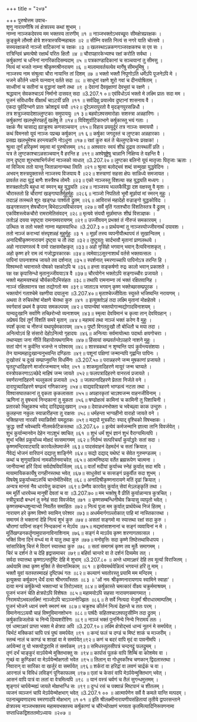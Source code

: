+++
title = "२०७"

+++
पुरुषोत्तम उवाच-  
शृणु नारायणीश्रि त्वं क्षेत्रपस्य कथां शुभाम् ।  
नाम्ना नाञ्जकदेवस्य मम भक्तस्य तारणीम् ॥१ ॥
नाञ्जभक्तोऽभवच्छूरः सीमक्षेत्रप्ररक्षकः ।  
कुङ्कुमे लौमशे क्षेत्रे शस्त्रास्त्रविन्महाबलः ॥२ ॥
सीम्नि वसति नित्यं स नगरे याति चोत्सवे ।  
सस्यरक्षाकरो नाञ्जो वाटिकानां च रक्षकः ॥३ ॥
खलस्थाऽन्नकणगञ्जरक्षकश्च स एव सः ।  
रात्रिन्दिवं भ्रमत्येषो रक्षार्थं परितः क्षितौ ॥४ ॥
चौरापहारकेभ्यश्च रक्षां करोति सर्वथा ।  
कर्षुकाणां च धनिनां नागरिकादिसम्पदाम् ॥५ ॥
पत्रकाण्डादिकानां च सञ्चयानां तु सीमसु ।  
नित्यं मां भजते नाम्ना श्रीकृष्णश्रीनरायण ॥६ ॥
मालामावर्तयत्येव मार्गेषु सीमभूमिषु ।  
नाञ्जस्य नाम संश्रुत्वा चौरा नायान्ति तां दिशम् ॥७ ॥
भक्तो भक्तौ निपूणोऽति धर्मेऽपि पूजनेऽपि मे ।  
भजने कीर्तने ध्याने यत्नवान् वर्तते सदा ॥८ ॥
साधूनां रक्षणे शूरो गवां च दीनयोषिताम् ।  
साध्वीनां च सतीनां च वृद्धानां रक्षणे तथा ॥९ ॥
देवानां दैववृक्षाणां देवभुवां च रक्षणे ।  
श्रद्धावान् सेवकश्चाऽयं निर्मानो दासवत् सदा ॥3.207.१ ०॥
एवंविधोऽयं भक्तो मे लक्ष्मि प्रातः सदा मम ।  
पूजनं संविधायैव वीक्षार्थं चाऽटवीं प्रति ॥११ ॥
सर्वदिक्षु प्रयात्येव दुष्टानां शासनाय वै ।  
एकदा पूर्वदिग्भागे प्रातः क्रोशद्वयं ययौ ॥१२॥
दूरेऽमरापुरतो वै मृदङ्गपुरसन्निधौ ।  
तत्र शत्रुञ्जयादेशाल्लुण्टकाः समुपाययुः ॥१ ३॥
बहवोऽश्वसमारोहाः सशस्त्रा अन्नहारिणः ।  
कर्षुकाणां खलभूमेरपहर्तुं खलेषु ते ॥१४॥
विविशुर्वाटिकाभागे कर्षुकास्तु भयं गताः ।  
रक्षकं नैव चासाद्य ह्याक्रुश्य कणसञ्चयान् ॥१५॥
विहाय प्रययुर्दूरं तत्र नाञ्जः समाययौ ।  
कथं विमनसो यूयं नाञ्जः पप्रच्छ कर्षुकान् ॥१ ६॥
कर्षुका जगदुस्तं च लुण्टका अन्नहारकाः ।  
प्रसह्य खलभूमेश्च हरन्त्यन्नानि नोऽधुना ॥१७॥
रक्षां कुरु बलं ते चेल्लुण्टकेभ्यः प्ररक्षक! ।  
श्रुत्वा तूर्णं हरिकृष्णं स्मृत्वा मां पुरुषोत्तमम् ॥१८॥
अश्ववारः स्वयं शीघ्रं दुद्राव तत्स्थलीं प्रति ।  
यत्र ते लुण्टकाश्चाऽन्नसञ्चयान् वै हरन्ति ह ॥१९॥
अश्वेषूष्ट्रेषु चान्नानि निक्षिप्य ते वहन्ति वै ।  
तान् दृष्ट्वा शूरभाषाभिर्गर्जनां नाञ्जको व्यधात् ॥3.207.२०॥
लुण्टका बलिनो यूयं मातृजाः पितृजाः ऋताः ।  
मां विजित्य ततो यान्तु जितान्नानान्यथा त्विति ॥२१॥
श्रुत्वा बलोद्भवं शब्दं सन्मुखा युद्धवेदिनः ।  
अभवन् शस्त्रयुक्तास्ते नाञ्जस्य विजयाय वै ॥२२॥
शस्त्राणां सहसा क्षेपः सान्निध्ये समजायत ।  
प्रावर्तत तदा युद्धं बाणैः शस्त्रैश्च तोमरैः ॥२३॥
एको नाञ्जस्तु विंशत्या सह युद्ध्यति मध्यगः ।  
शस्त्रक्षतोऽपि बहुधा मां स्मरन् बहु युद्ध्यति ॥२४॥
नाञ्जस्य भल्लकैर्विद्धा दश वक्षस्सु वै मृताः ।  
चौरास्ततो हि चौराणां खङ्गाघातैर्मुहुर्मुहुः ॥२८६॥
नाञ्जो निपतितो भूमौ मूर्छायां मां स्मरन् मुहुः ।  
तदाऽहं तत्स्थले शूरः खड्गध्रः पार्श्वतो द्रुतम् ॥२६॥
आविरासं महादेहो वज्राङ्गो युद्धकोविदः ।  
खड्गशस्तान् शेषचौरान् बिभेदाऽत्यविचारयन् ॥२७॥
सर्वे मृतिं गताश्चौरा विंशतिस्तत्र वै द्रुतम् ।  
एकविंशस्त्वेकचौरो रामरामेतिसंवदन् ॥२८॥
मृत्यवे संययौ मूर्छामाप्तः शीघ्रं विसञ्ज्ञकः ।  
ततोऽहं दयया स्पृष्ट्वा रामनामपरायणम् ॥२९॥
उज्जीवयन् प्रभक्तं तं नीरुजं समकारयम् ।  
उत्थितः स ततो भक्तो नाम्ना महामयाभिधः ॥3.207.३ ०॥
प्रार्थयन्मां तु नाञ्जस्योज्जीवनार्थं दयावशः ।  
ततो नाञ्जं कराभ्यां संस्पृशन्नहं मुहुर्मुहुः ॥३ १ ॥
मूर्छां तस्य व्यपनीयौत्थापयं तं सुखान्वितम् ।  
अनादिश्रीकृष्णनारायणं दृष्ट्वा च तौ तदा ॥३२॥
तुष्टुवतुः सार्दभावौ मृतानां प्राणलब्धये ।  
अहो नारायणस्त्वं वै रामो राक्षसमोक्षकृत् ॥३३॥
अहो नृसिंहो भगवान् भवान् दैत्यविनाशकृत् ।  
अहो कृष्ण हरे राम त्वं गजोद्धारकारकः ॥३४॥
त्वमेवाऽऽसुरनाशार्थं वर्तसे भक्तवत्सलः ।  
पापिनां पापनाशश्च जायते तव दर्शनात् ॥३५॥
स्पर्शनात् स्मरणाच्चापि पापिनोऽत्र तरन्ति हि ।  
विश्वम्भरो भवानास्ते पोषको रक्षकोऽपि च ॥३६॥
हन्ता सङ्कर्षणो रुद्रः कालो भवान् प्रकाशते ।  
रक्ष रक्ष कृपासिन्धो मृतानुज्जीवयाऽत्र वै ॥३७॥
चौरयोगेन भक्तोऽपि सङ्गाच्चौरः प्रजायते ।  
भक्तो महामयश्चाहं चौर्यकार्येऽभिसंहतः ॥३८॥
तथापि रामनाम्ना त्वं भक्तं रक्षितवानिह ।  
नाञ्जं रक्षितवानत्र रक्षा तद्योगतो मम ॥३९॥
जाताऽत्र भगवन् कृष्ण भक्तेच्छासम्प्रपूरक ।  
भक्तयोगं गताश्चेमे रक्षणीया दयालुना ॥3.207.४०॥
मृताश्चेज्जीविताः स्युस्ते भजिष्यन्ति नरायणम् ।  
अथवा ते रुचिस्तेषां मोक्षणे चेत्तथा कुरु ॥४१ ॥
इत्युक्तोऽहं तदा लक्ष्मि मृतानां मोक्षहेतवे ।  
स्वर्गवासं प्रथमं वै कृपया समकल्पयम् ॥४२॥
पापान्येषां भक्तयोगान्मद्योगादविनाशयम् ।  
याम्यदुःखानि सर्वाणि तच्छिरोभ्यो व्यनाशयम् ॥४३॥
स्मृत्वा देवविमानं च कृत्वा तान् देवविग्रहान् ।  
अप्रेषयं दिवं तूर्णं विंशतिं समरे मृतान् ॥४४॥
महामयं तथा नाञ्जं भक्तं करेण वै मुहुः ।  
स्पर्शं कृत्वा च नीरुजं यथापूर्वमकारयम् ॥४५॥
पुष्टौ विगतदुःखौ तौ बोधितौ च मया तदा ।  
अनित्योऽयं हि संसारो देहोऽनित्यो गृहादयः ॥४६॥
अनित्याः सर्वमायोत्थाः पदार्थाः क्षयगोचराः ।  
तथाप्यज्ञा जना नीतिं विहायोत्पथगामिनः ॥४७॥
हिंसायां सम्प्रवर्तन्तेऽपहारे नाशने मुहुः ।  
सतां योगं न कुर्वन्ति भजन्ते न परेश्वरम् ॥४८॥
शास्त्रकथां न शृण्वन्ति पापं कुर्वन्त्यसंशयाः ।  
तेन याम्यमहादुःखान्यनुभवन्ति दण्डिताः ॥४९॥
पशूनां पक्षिणां जन्मान्यपि गृह्णन्ति पापिनः ।  
दुःखोत्तरं च दुःखं सम्प्राप्नुवन्ति विधर्मिणः ॥3.207.५०॥
परान्नहरणे जन्म मूषकाणां प्रजायते ।  
घृतदुग्धादिहरणे मार्जारजन्मवान् भवेत् ॥५१ ॥
शाकमूलादिहरणे मायूरं जन्म चाप्यते ।  
वस्त्रोपकरणाऽऽच्छेदे माहिषं जन्म जायते ॥५२॥
फलपत्रादिहरणे वानरत्वं प्रजायते ।  
स्वर्णरत्नादिहरणे भल्लुकत्वं प्रजायते ॥५३ ॥
जलपानादिहरणे प्रेतता निर्जले वने ।  
दारापुत्र्यादिहरणे षण्ढत्वं गणिकाजनुः ॥५४॥
वाद्यवादित्रहरणे भाण्डत्वं नटता तथा ।  
विश्वासघातकानां तु वृकता कृकलासता ॥५५॥
अपहारकृतां चाऽश्वजन्म वाहनजीविनाम् ।  
ऋणिनां तु वृषभत्वं निन्दकानां तु मूकता ॥५६॥
षण्ढोक्षत्वं कामिनां च कामिनी तु पिशाचिनी ।  
प्रतारको भिक्षुकश्च भवेद् दारिद्र्यदुःखवान् ॥५७॥
देवान्नधनभोक्ता च भवेच्छ्वा काक उन्दुरुः ।  
कुलहन्ता नकुलः स्यान्नारीहन्ता तु राक्षसः ॥५८॥
धर्महन्ता भाग्यहीनो वाराहो जायते वने ।  
भक्तिहन्ता नारकी स्यान्निर्वंशो यमदूतकः ॥५९॥
मद्यपो मूत्रकीटः स्याद् वृश्चिको विषभक्षकः ।  
क्रुद्धः सर्पो भवेच्चापि नीलमर्कटिकस्तथा ॥3.207.६० ॥
इत्येवं कर्मजन्मानि ज्ञात्वा तानि विवर्जयेत् ।  
शुभं कुर्यान्मानवेन देहेन नाऽशुभं क्वचित् ॥६१ ॥
शुभं धर्मं शुभं ज्ञानं शुभं वैराग्यमित्यपि ।  
शुभां भक्तिं प्रकुर्याच्च मोक्षदं सत्समागमम् ॥६२॥
निर्दम्भं सत्परिचर्यां कुर्याद्धरेः सतां सदा ।  
कृष्णमन्दिरवाट्यादि कारयेल्लेपमार्जने ॥६३॥
पादसंवाहनं देहमर्दनं च सतां क्रियात् ।  
नैवेद्यं भोजनं वारिपानं दद्यात्तु शार्ङ्गिणे ॥६४॥
सद्यो दद्याद् यथेष्टं च सेवेत गुरुमण्डलम् ।  
कथां च शृणुयान्नित्यं नामकीर्तनमाचरेत् ॥६५॥
आत्मनिष्ठया वर्तेत ब्रह्मरूपेण चात्मना ।  
जानीयान्मां हरिं दिव्यं सर्वदोषविवर्जितम् ॥६६॥
वार्तां मदीयां कुर्याच्च स्नेहं कुर्यात् सदा मयि ।  
मायामायिककार्येषु रागहीनस्तथा भवेत् ॥६७॥
साधुसेवां च सत्सङ्गं प्रकुर्वीत सदा शुभम् ।  
विषयेषु प्रकुर्याच्चाऽरुचिं चान्तेर्मतिर्भवेत् ॥६८॥
अनादिश्रीकृष्णनारायणे मतिं दृढां क्रियात् ।  
अन्यत्र मानसं नैव धारयेत्तु कदाचन ॥६९॥
प्रेम्णैव कारयेत् कुर्यात् सेवां मेऽलङ्कृतिं तथा ।  
मम मूर्तिं धारयेच्च मानुषीं देवतां च वा ॥3.207.७०॥
मम भक्तेषु वै प्रीतिं कुर्यान्नान्यत्र कुत्रचित् ।  
स्त्रीपुत्रादौ बन्धनं तु स्नेहं सदा विवर्जयेत् ॥७१ ॥
कृष्णसम्बन्धिनीष्वेव क्रियासु व्यापृतो भवेत् ।  
कृष्णसम्बन्धशून्याभ्यो निवर्तेत समाहितः ॥७२॥
नित्यं पूजा मम कुर्यात् प्रार्थयेच्च निजं हितम् ।  
नारायण हरे कृष्ण विष्णो स्वामिन् परेश्वर ॥७३॥
अधर्ममार्गगाल्लोकात् पाहि मां नास्तिकात्तथा ।  
समागमं ते भक्तानां देहि नित्यं शुभं कुरु ॥७४॥
असतां सङ्गमो मा स्यात्तथा रक्षां सदा कुरु ।  
चौराणां पापिनां सङ्गं निन्दकानां न मेऽर्पय ॥७५॥
मद्यमांसाशनानां च सङ्गं व्यवायिनां न मे ।  
मूर्तिखण्डनकर्तॄणामुपासनाविनाशिनाम् ॥७६॥
सङ्गं मे माऽर्पय कृष्ण शरणागतवत्सल ।  
भक्तिं विना दिनं वन्ध्यं मा मे यातु तथा कुरु ॥७७॥
मनोवृत्तिः सदा कृष्णे तिष्ठेत्तथाविधापय ।  
सांसारिकेषु चित्तं मे विरागं स्यात्तथा कुरु ॥७८ ॥
सतां समागमं कृष्ण तव मूर्तेः समागमम् ।  
चिरं च दर्शनं ते च देहि हृद्वासमाचर ॥७९॥
बहिर्वा चान्तरे वा ते दर्शनं दिव्यमेव तत् ।  
सर्वदा स्यात्तथा कृष्णाऽन्तर्दृष्टि देहि मे शुभाम् ॥3.207.८० ॥
अन्ते धामाऽक्षरं देहि तव मूर्त्या विराजितम् ।  
अर्थयामि तथा कृष्ण मुक्तिं ते सेवनात्मिकाम् ॥८१ ॥
इत्येवमर्थयेन्नित्यं भगवन्तं हरिं तु माम् ।  
भक्तौ युवां यतस्तस्मादहं दृष्टिपथं गतः ॥८२॥
कल्याणं भवतोरस्तु प्रयामि मम मन्दिरम् ।  
इत्युक्त्वा कर्षुकान् धैर्यं दत्वा श्रीभगवाँस्ततः ॥८३ ॥
'ओं नमः श्रीकृष्णनारायणाय स्वामिने स्वाहा' ।  
दत्वा मन्त्रं कर्षुकेभ्यो भक्ताभ्यां च तिरोऽभवत् ॥८४॥
कर्षुकास्ते चमत्कारं वीक्ष्य चक्रुर्ममाश्रयम् ।  
पूजनं भजनं चेति क्षेत्रपोऽपि विशेषतः ॥८५॥
महामयोऽपि सहसा नारायणसमागमात् ।  
निरामयोऽभवल्लक्ष्मि! नाञ्जोऽपि चाऽञ्जनोज्झितः ॥८६॥
ते सर्वे नित्यदा भेजुर्मां श्रीराधारमाम्पतिम् ।  
पूजनं भोजने ध्यानं रमणे स्मरणं मम ॥८७॥
चक्रुश्च कीर्तनं नित्यं देहान्ते च ततः परम् ।  
विमानेनाऽऽययौ चाहं विष्णुविमानशोभनः ॥८८॥
पार्षदैः सहितश्चाऽश्वपट्टसीम्नि तदा द्रुतम् ।  
कर्षुकान्निजलोकं च निन्ये दिव्यशरीरिणः ॥८९॥
नाञ्जं भक्तं पुनर्निन्ये निन्ये निरामयं ततः ।  
एवं धामाऽक्षरं प्राप्ता भक्ता मे क्षेत्रपा अपि ॥3.207.९०॥
लक्ष्मि क्षेत्रोद्भवं धान्यं नूतनं मे समर्पयेत् ।  
चिर्भटं मक्किकां चापि पत्रं पुष्पं समर्पयेत् ॥९१ ॥
कन्दं फलं च दण्डं च मिष्टं शाकं च मञ्जरीम् ।  
स्तम्बं नालं च काण्डं च शाखां वा मे समर्पयेत्॥९२॥
कणं च बदरं वापि मृदं वा पावनीमपि ।  
अर्पयेन्मां तु यो भक्त्योद्धरामि तं समर्पकम् ॥९३॥
समिधस्तुलसीपत्रं चन्दनद्रुं फलद्रुमम् ।  
तृणं दर्भं चाङ्कुरं वाऽर्पयेन्मे मुक्तिभाक्तु सः ॥९४॥
कार्पासं पूलकं वापि शिम्बिं वा कोशमेव वा ।  
गुच्छं वा कुण्डिकां वा मेऽर्पयेन्मोक्षगतो भवेत ॥९५॥
तिलान् वा गोधुमकाँश्च चणकान् द्विदलास्तथा ।  
निवारान् वा सारिका वा खर्जुरं वा समर्पयेत् ॥९६॥
शर्करां वा हरिद्रां वा लवणं चार्द्रकं च वा ।  
आरनालं च विविधं लविङ्गं पूगिकाफलम् ॥९७॥
एलां च केसरं वापि मेऽर्पयेन्मुक्तिभाग् भवेत् ।  
आसनं वापि पात्रं वा लतां वा वेत्रमित्यपि ॥९८ ॥
यानं वस्त्रं चर्वणं च तैलं सुगन्धमुत्तमम् ।  
शृङ्गारं चार्पयेन्मह्यं जायते मोक्षभाग्धि सः ॥९९॥
दुग्धं रसं च पक्वान्नं मिष्टपानं च शीतलम् ।  
व्यजनं व्यञ्जनं चापि मेऽर्पयेन्मोक्षभाग् भवेत् ॥3.207.१ ०० ॥
आत्मार्पणेन सर्वे वै कमले यान्ति मत्पदम् ।  
पठनाच्छ्रवणादस्य स्मरणादपि मोक्षभाग् ॥१ ०१ ॥
इति श्रीलक्ष्मीनारायणीयसंहितायां तृतीये द्वापरसन्ताने क्षेत्रपस्य नाञ्जभक्तस्य महामयभक्तस्य कर्षुकाणां च चौरेभ्योरक्षणं भगवता कृतमित्यादिनिरूपणनामा सप्ताधिकद्विशततमोऽध्यायः ॥२०७ ॥
    
